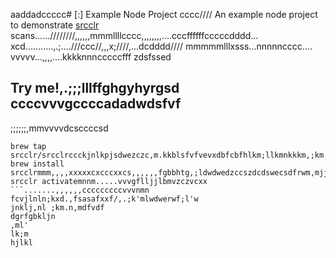 aaddadccccc# [:] Example Node Project
cccc////
An example node project to demonstrate [srcclr](https://www.srcclr.com) scans......////////,,,,,,mmmllllcccc,,,,,,,,....cccffffffcccccdddd...    xcd...........,.;....///ccc//,,,x;////,...dcdddd//// mmmmmlllxsss...nnnnncccc....
vvvvv...,,,,....kkkknnncccccfff zdsfssed
## Try me!,.;;;lllffghgyhyrgsd  ccccvvvgccccadadwdsfvf
;;;;;;,mmvvvvdcsccccsd
```wwwww...........ddddcccccxxxxxbbbb bmjkhfdcfsm,bjdsd,m cczcadccsjnk;adcc
brew tap srcclr/srcclrccckjnlkpjsdwezczc,m.kkblsfvfvevxdbfcbfhlkm;llkmnkkkm,;km
brew install srcclrmmm,,,,xxxxxcxcccxxcs,,,,,,fgbbhtg,;ldwdwedzccszdcdswecsdfrwm,mjjjlk;vfcdcc
srcclr activatemnnm.....vvvgflljjlbmvzczvcxx
```.......,,,,,,cccccccccvvvnmn fcvjlnln;kxd.,fsasafxxf/,.;k'mlwdwerwf;l'w
jnklj,nl ;km.n,mdfvdf
dgrfgbkljn
,ml'
lk;m
hjlkl
